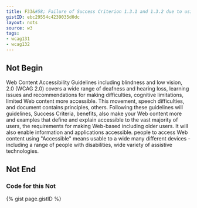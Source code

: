 ```yaml
---
title: F33&#58; Failure of Success Criterion 1.3.1 and 1.3.2 due to using white space characters to create multiple columns in plain text content
gistID: ebc29554c4239035d0dc
layout: nots
source: w3
tags:
- wcag131
- wcag132
---
```


<h2 aria-describedby="{{ page.gistID }}">Not Begin</h2>
<div class="rendered-not">
Web Content Accessibility Guidelines      including blindness and low vision, 
2.0 (WCAG 2.0) covers a wide range of     deafness and hearing loss, learning 
issues and recommendations for making     difficulties, cognitive limitations, limited 
Web content more accessible. This         movement, speech difficulties, and 
document contains principles,             others. Following these guidelines will 
guidelines, Success Criteria, benefits,   also make your Web content more 
and examples that define and explain      accessible to the vast majority of users, 
the requirements for making Web-based     including older users. It will also enable
information and applications accessible.  people to access Web content using 
"Accessible" means usable to a wide       many different devices - including a 
range of people with disabilities,        wide variety of assistive technologies.
</div> <!-- rendered-not -->

<h2 aria-describedby="{{ page.gistID }}">Not End</h2>

<h3 aria-describedby="{{ page.gistID }}">Code for this Not</h3>
{% gist page.gistID %}